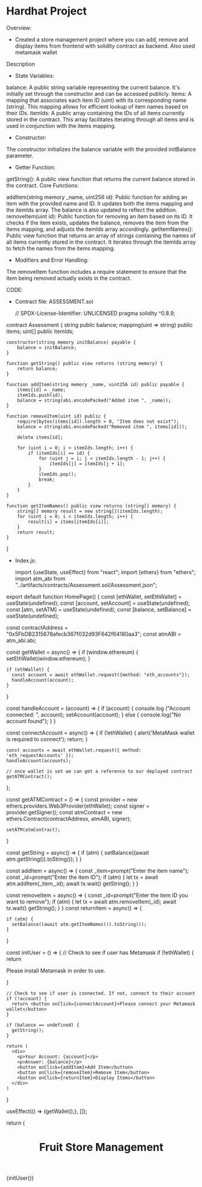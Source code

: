 # Hardhat Project
Overview: 
- Created a store management project where you can add, remove and display items from frontend with solidity contract as backend. Also used metamask wallet

Description
- State Variables:

balance: A public string variable representing the current balance. It's initially set through the constructor and can be accessed publicly.
items: A mapping that associates each item ID (uint) with its corresponding name (string). This mapping allows for efficient lookup of item names based on their IDs.
itemIds: A public array containing the IDs of all items currently stored in the contract. This array facilitates iterating through all items and is used in conjunction with the items mapping.
- Constructor:

The constructor initializes the balance variable with the provided initBalance parameter.
- Getter Function:

getString(): A public view function that returns the current balance stored in the contract.
Core Functions:

addItem(string memory _name, uint256 id): Public function for adding an item with the provided name and ID. It updates both the items mapping and the itemIds array. The balance is also updated to reflect the addition.
removeItem(uint id): Public function for removing an item based on its ID. It checks if the item exists, updates the balance, removes the item from the items mapping, and adjusts the itemIds array accordingly.
getItemNames(): Public view function that returns an array of strings containing the names of all items currently stored in the contract. It iterates through the itemIds array to fetch the names from the items mapping.
- Modifiers and Error Handling:

The removeItem function includes a require statement to ensure that the item being removed actually exists in the contract.

CODE:
- Contract file: ASSESSMENT.sol
  
  // SPDX-License-Identifier: UNLICENSED
pragma solidity ^0.8.9;

contract Assessment {
    string public balance;
    mapping(uint => string) public items;
    uint[] public itemIds; 

    constructor(string memory initBalance) payable {
        balance = initBalance;
    }

    function getString() public view returns (string memory) {
        return balance;
    }

    function addItem(string memory _name, uint256 id) public payable {
        items[id] = _name;
        itemIds.push(id);
        balance = string(abi.encodePacked("Added item ", _name));
    }

    function removeItem(uint id) public {
        require(bytes(items[id]).length > 0, "Item does not exist");
        balance = string(abi.encodePacked("Removed item ", items[id]));

        delete items[id];

        for (uint i = 0; i < itemIds.length; i++) {
            if (itemIds[i] == id) {
                for (uint j = i; j < itemIds.length - 1; j++) {
                    itemIds[j] = itemIds[j + 1];
                }
                itemIds.pop();
                break;
            }
        }
    }

    function getItemNames() public view returns (string[] memory) {
        string[] memory result = new string[](itemIds.length);
        for (uint i = 0; i < itemIds.length; i++) {
            result[i] = items[itemIds[i]];
        }
        return result;
    }
}

- Index.js:

  import {useState, useEffect} from "react";
import {ethers} from "ethers";
import atm_abi from "../artifacts/contracts/Assessment.sol/Assessment.json";

export default function HomePage() {
  const [ethWallet, setEthWallet] = useState(undefined);
  const [account, setAccount] = useState(undefined);
  const [atm, setATM] = useState(undefined);
  const [balance, setBalance] = useState(undefined);

  const contractAddress = "0x5FbDB2315678afecb367f032d93F642f64180aa3";
  const atmABI = atm_abi.abi;

  const getWallet = async() => {
    if (window.ethereum) {
      setEthWallet(window.ethereum);
    }

    if (ethWallet) {
      const account = await ethWallet.request({method: "eth_accounts"});
      handleAccount(account);
    }
  }

  const handleAccount = (account) => {
    if (account) {
      console.log ("Account connected: ", account);
      setAccount(account);
    }
    else {
      console.log("No account found");
    }
  }

  const connectAccount = async() => {
    if (!ethWallet) {
      alert('MetaMask wallet is required to connect');
      return;
    }
  
    const accounts = await ethWallet.request({ method: 'eth_requestAccounts' });
    handleAccount(accounts);
    
    // once wallet is set we can get a reference to our deployed contract
    getATMContract();
  };

  const getATMContract = () => {
    const provider = new ethers.providers.Web3Provider(ethWallet);
    const signer = provider.getSigner();
    const atmContract = new ethers.Contract(contractAddress, atmABI, signer);
 
    setATM(atmContract);
  }

  const getString = async() => {
    if (atm) {
      setBalance((await atm.getString()).toString());
    }
  }

  const addItem = async() => {
    const _item=prompt("Enter the item name");
    const _id=prompt("Enter the item ID");
    if (atm) {
      let tx = await atm.addItem(_item,_id);
      await tx.wait()
      getString();
    }
  }

  const removeItem = async() => {
    const _id=prompt("Enter the item ID you want to remove");
    if (atm) {
      let tx = await atm.removeItem(_id);
      await tx.wait()
      getString();
    }
  }
  const returnItem = async() => {
    
    if (atm) {
      setBalance((await atm.getItemNames()).toString());
    }
  }


  const initUser = () => {
    // Check to see if user has Metamask
    if (!ethWallet) {
      return <p>Please install Metamask in order to use.</p>
    }

    // Check to see if user is connected. If not, connect to their account
    if (!account) {
      return <button onClick={connectAccount}>Please connect your Metamask wallet</button>
    }

    if (balance == undefined) {
      getString();
    }

    return (
      <div>
        <p>Your Account: {account}</p>
        <p>Answer: {balance}</p>
        <button onClick={addItem}>Add Item</button>
        <button onClick={removeItem}>Remove Item</button>
        <button onClick={returnItem}>Display Items</button>
      </div>
    )
  }

  useEffect(() => {getWallet();}, []);

  return (
    <main className="container">
      <header><h1>Fruit Store Management</h1></header>
      {initUser()}
      <style jsx>{`
        .container {
          text-align: center;
          background-color:lightgray;
          
          padding:2px;
        }
      `}
      </style>
    </main>
  )
}

- Deploy.js:

  // We require the Hardhat Runtime Environment explicitly here. This is optional
// but useful for running the script in a standalone fashion through `node <script>`.
//
// You can also run a script with `npx hardhat run <script>`. If you do that, Hardhat
// will compile your contracts, add the Hardhat Runtime Environment's members to the
// global scope, and execute the script.
const hre = require("hardhat");

async function main() {
  const initBalance = '';
  const Assessment = await hre.ethers.getContractFactory("Assessment");
  const assessment = await Assessment.deploy(initBalance);
  await assessment.deployed();

  console.log(`A contract with balance of ${initBalance} eth deployed to ${assessment.address}`);
}

// We recommend this pattern to be able to use async/await everywhere
// and properly handle errors.
main().catch((error) => {
  console.error(error);
  process.exitCode = 1;
});

- Execution:

After cloning the github, you will want to do the following to get the code running on your computer.

1. Inside the project directory, in the terminal type: npm i
2. Open two additional terminals in your VS code
3. In the second terminal type: npx hardhat node
4. In the third terminal, type: npx hardhat run --network localhost scripts/deploy.js
5. Back in the first terminal, type npm run dev to launch the front-end.

After this, the project will be running on your localhost. 
Typically at http://localhost:3000/

Then you connect your metamask , connect it to hardhat network (rpc url- gitpod port address, chain id -31337) and then import account using any private key.

You can then interact with the frontend.


U SRIRAM
usriram186@gmail.com
